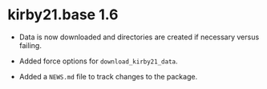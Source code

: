 # kirby21.base 1.6

* Data is now downloaded and directories are created if necessary versus 
  failing.
  
* Added force options for `download_kirby21_data`.

* Added a `NEWS.md` file to track changes to the package.
